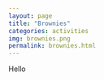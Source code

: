 ```yaml
---
layout: page
title: "Brownies"
categories: activities
img: brownies.png
permalink: brownies.html
---
```

Hello
